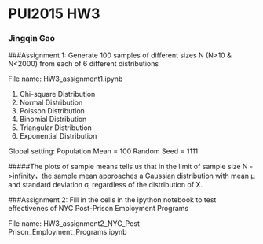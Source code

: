 # PUI2015 HW3
### Jingqin Gao

###Assignment 1:
Generate 100 samples of different sizes N (N>10 & N<2000) from each of 6 different distributions

File name: HW3_assignment1.ipynb

1. Chi-square Distribution
2. Normal Distribution
3. Poisson Distribution
4. Binomial Distribution
5. Triangular Distribution
6. Exponential Distribution

Global setting:
Population Mean = 100
Random Seed = 1111

#####The plots of sample means tells us that in the limit of sample size N ->infinity，the sample mean approaches a Gaussian distribution with mean μ and standard deviation σ, regardless of the distribution of X.

###Assignment 2:
Fill in the cells in the ipython notebook to test effectivenes of NYC Post-Prison Employment Programs

File name: HW3_assignment2_NYC_Post-Prison_Employment_Programs.ipynb
